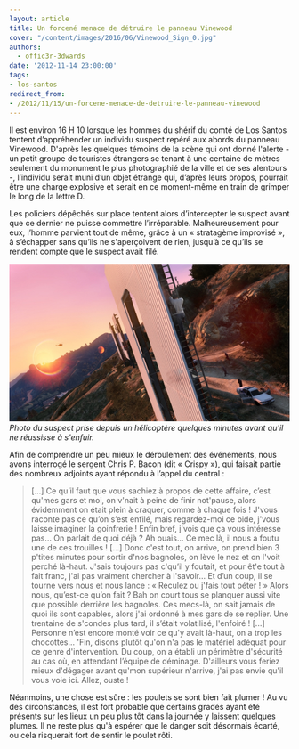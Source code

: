 ```yaml
---
layout: article
title: Un forcené menace de détruire le panneau Vinewood
cover: "/content/images/2016/06/Vinewood_Sign_0.jpg"
authors:
  - offic3r-3dwards
date: '2012-11-14 23:00:00'
tags:
- los-santos
redirect_from:
- /2012/11/15/un-forcene-menace-de-detruire-le-panneau-vinewood
---
```


Il est environ 16 H 10 lorsque les hommes du shérif du comté de Los Santos tentent d’appréhender un individu suspect repéré aux abords du panneau Vinewood. D'après les quelques témoins de la scène qui ont donné l'alerte - un petit groupe de touristes étrangers se tenant à une centaine de mètres seulement du monument le plus photographié de la ville et de ses alentours -, l’individu serait muni d’un objet étrange qui, d’après leurs propos, pourrait être une charge explosive et serait en ce moment-même en train de grimper le long de la lettre D.

Les policiers dépêchés sur place tentent alors d’intercepter le suspect avant que ce dernier ne puisse commettre l’irréparable. Malheureusement pour eux, l’homme parvient tout de même, grâce à un « stratagème improvisé », à s’échapper sans qu’ils ne s'aperçoivent de rien, jusqu’à ce qu’ils se rendent compte que le suspect avait filé.

![Photo du suspect prise depuis un hélicoptère quelques minutes avant qu'il ne réussisse à s'enfuir.](/content/images/2016/06/Vinewood_Incident_1.jpg)
_Photo du suspect prise depuis un hélicoptère quelques minutes avant qu'il ne réussisse à s'enfuir._

Afin de comprendre un peu mieux le déroulement des événements, nous avons interrogé le sergent Chris P. Bacon (dit « Crispy »), qui faisait partie des nombreux adjoints ayant répondu à l’appel du central :

> [...] Ce qu’il faut que vous sachiez à propos de cette affaire, c’est qu'mes gars et moi, on v'nait à peine de finir not'pause, alors évidemment on était plein à craquer, comme à chaque fois ! J'vous raconte pas ce qu’on s’est enfilé, mais regardez-moi ce bide, j'vous laisse imaginer la goinfrerie ! Enfin bref, j'vois que ça vous intéresse pas… On parlait de quoi déjà ? Ah ouais... Ce mec là, il nous a foutu une de ces trouilles ! [...] Donc c'est tout, on arrive, on prend bien 3 p'tites minutes pour sortir d'nos bagnoles, on lève le nez et on l'voit perché là-haut. J'sais toujours pas c'qu’il y foutait, et pour êt'e tout à fait franc, j'ai pas vraiment chercher à l'savoir... Et d’un coup, il se tourne vers nous et nous lance : « Reculez ou j'fais tout péter ! » Alors nous, qu’est-ce qu’on fait ? Bah on court tous se planquer aussi vite que possible derrière les bagnoles. Ces mecs-là, on sait jamais de quoi ils sont capables, alors j'ai ordonné à mes gars de se replier. Une trentaine de s'condes plus tard, il s’était volatilisé, l'enfoiré ! [...] Personne n’est encore monté voir ce qu'y avait là-haut, on a trop les chocottes… 'Fin, disons plutôt qu'on n'a pas le matériel adéquat pour ce genre d'intervention. Du coup, on a établi un périmètre d'sécurité au cas où, en attendant l’équipe de déminage. D'ailleurs vous feriez mieux d'dégager avant qu'mon supérieur n'arrive, j'ai pas envie qu'il vous voie ici. Allez, ouste !

Néanmoins, une chose est sûre : les poulets se sont bien fait plumer ! Au vu des circonstances, il est fort probable que certains gradés ayant été présents sur les lieux un peu plus tôt dans la journée y laissent quelques plumes. Il ne reste plus qu'à espérer que le danger soit désormais écarté, ou cela risquerait fort de sentir le poulet rôti.